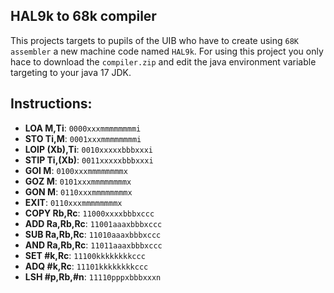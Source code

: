 ## HAL9k to 68k compiler

This projects targets to pupils of the UIB who have to create using `68K assembler` a new machine code named `HAL9k`.
For using this project you only hace to download the `compiler.zip` and edit the java environment variable targeting to
your java 17 JDK.

## Instructions:
- **LOA M,Ti**: `0000xxxmmmmmmmmi`
- **STO Ti,M**: `0001xxxmmmmmmmmi`
- **LOIP (Xb),Ti**: `0010xxxxxbbbxxxi`
- **STIP Ti,(Xb)**: `0011xxxxxbbbxxxi`
- **GOI M**: `0100xxxmmmmmmmmx`
- **GOZ M**: `0101xxxmmmmmmmmx`
- **GON M**: `0110xxxmmmmmmmmx`
- **EXIT**: `0110xxxmmmmmmmmx`
- **COPY Rb,Rc**: `11000xxxxbbbxccc`
- **ADD Ra,Rb,Rc**: `11001aaaxbbbxccc`
- **SUB Ra,Rb,Rc**: `11010aaaxbbbxccc`
- **AND Ra,Rb,Rc**: `11011aaaxbbbxccc`
- **SET #k,Rc**: `11100kkkkkkkkccc`
- **ADQ #k,Rc**: `11101kkkkkkkkccc`
- **LSH #p,Rb,#n**: `11110pppxbbbxxxn`